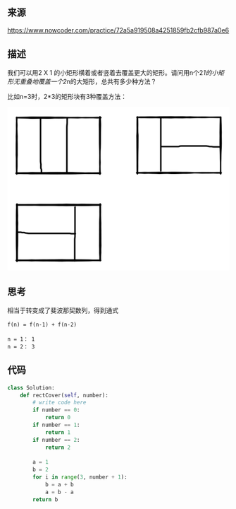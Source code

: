 ## 来源

https://www.nowcoder.com/practice/72a5a919508a4251859fb2cfb987a0e6

## 描述

我们可以用2 X 1 的小矩形横着或者竖着去覆盖更大的矩形。请问用n个2*1的小矩形无重叠地覆盖一个2*n的大矩形，总共有多少种方法？

比如n=3时，2*3的矩形块有3种覆盖方法：

![image-20200625090357495](images/image-20200625090357495.png)

## 思考

相当于转变成了斐波那契数列，得到通式

```
f(n) = f(n-1) + f(n-2)

n = 1： 1
n = 2： 3
```



## 代码

```python
class Solution:
    def rectCover(self, number):
        # write code here
        if number == 0:
            return 0
        if number == 1:
            return 1
        if number == 2:
            return 2
        
        a = 1
        b = 2
        for i in range(3, number + 1):
            b = a + b
            a = b - a
        return b
```

